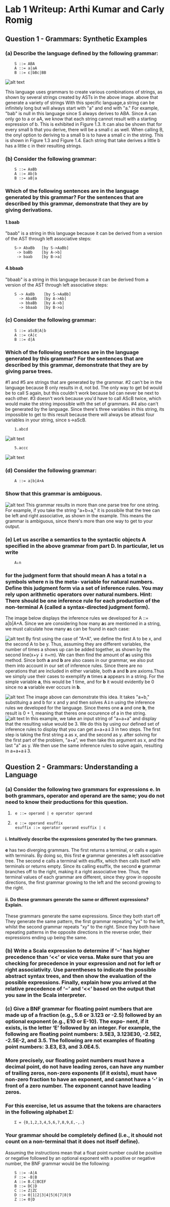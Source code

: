 # Lab 1 Writeup: Arthi Kumar and Carly Romig

## Question 1 - Grammars: Synthetic Examples

### (a) Describe the language defined by the following grammar:
		S ::= ABA
		A ::= a|aA
		B ::= ε|bBc|BB 
![alt text](https://github.com/icarly10910/lab2-teamGreenBean/blob/master/images/image1.jpg)

This language uses grammars to create various combinations of strings, as shown by several strings created by ASTs in the above image. above that generate a variety of strings
With this specific language,a string can be infinitely long but will always start with "a" and end with "a." For example, "bab" is null in this language since S always derives to ABA. Since A can only go to a or aA, we know that each string cannot result with a starting expression of b. This is exhibited in Figure 1.3. It can also be shown that for every small b that you derive, there will be a small c as well. When calling B, the onyl option to deriving to a small b is to have a small c in the string. This is shown in Figure 1.3 and Figure 1.4. Each string that take derives a little b has a little c in their resulting strings.

### (b) Consider the following grammar:
		S ::= AaBb
		A ::= Ab|b
		B ::= aB|a
### Which of the following sentences are in the language generated by this grammar? For the sentences that are described by this grammar, demonstrate that they are by giving **derivations**. 
#### 1.baab
"baab" is a string in this language because it can be derived from a version of the AST through left associative steps:
		
		S-> AbaBb   [by S->AaBb]
		 -> baBb    [by A->b]
		 -> baab    [by B->a]
#### 4.bbaab
"bbaab" is a string in this language because it can be derived from a version of the AST through left associative steps:
		
		S -> AaBb    [by S->AaBb]
		  -> AbaBb   [by A->Ab]
		  -> bbaBb   [by A->b]
		  -> bbaab   [by B->a]

### (c) Consider the following grammar:
		S ::= aScB|A|b
		A ::= cA|c
		B ::= d|A
### Which of the following sentences are in the language generated by this grammar? For the sentences that are described by this grammar, demonstrate that they are by giving **parse trees**.
 
 #1 and #5 are strings that are generated by the grammar. #2 can't be in the language because B only results in d, not bd. The only way to get bd would be to call S again, but this couldn't work because bd can never be next to each other. #3 doesn't work because you'd have to call AScB twice, which would make the string impossible with the set of grammars. #4 also can't be generated by the language. Since there's three variables in this string, its impossible to get to this result because there will always be atleast four variables in your string, since s->aScB.

		1.abcd
![alt text](https://github.com/icarly10910/lab2-teamGreenBean/blob/master/images/image2.jpg)

		5.accc
![alt text](https://github.com/icarly10910/lab2-teamGreenBean/blob/master/images/image3.jpg)

### (d) Consider the following grammar:
		A ::= a|b|A+A
### Show that this grammar is ambiguous.
![alt text](https://github.com/icarly10910/lab2-teamGreenBean/blob/master/images/image4.jpg)
This grammar results in more than one parse tree for one string. For example, if you take the string "a+b+a," it is possibile that the tree can be left and right associative, as shown in the example. This means the grammar is ambiguous, since there's more than one way to get to your output.

### (e) Let us ascribe a semantics to the syntactic objects A specified in the above grammar from part D. In particular, let us write
		A⇓n
### for the judgment form that should mean A has a total n a symbols where n is the meta- variable for natural numbers. Define this judgment form via a set of inference rules. You may rely upon arithmetic operators over natural numbers. Hint: There should be one inference rule for each production of the non-terminal A (called a syntax-directed judgment form).

The image below displays the inference rules we developed for A ::= a|b|A+A. Since we are considering how many **a**s are mentioned in a string, we must calculate how many **a**s can be found in each case:

![alt text](https://github.com/icarly10910/lab2-teamGreenBean/blob/master/images/inference%20rule.jpg)
By first using the case of "A+A", we define the first A to be x, and the second A to be y. Thus, assuming they are different variables, the number of times a shows up can be added together, as shown by the second line(x+y ⇓ n+m). We can then find the amount of **a**s using this method. Since both **a** and **b** are also cases in our grammar, we also put them into account in our set of inference rules. Since there are no operations that are included in either variable, both **a** and **b** are axioms.Thus we simply use their cases to exemplify **n** times **a** appears in a string. For the simple variable **a**, this would be 1 time, and for **b** it would evidently be 0 since no **a** variable ever occurs in **b**. 

![alt text](https://github.com/icarly10910/lab2-teamGreenBean/blob/master/images/example.jpg)
The image above can demonstrate this idea. It takes "a+b," substituing a and b for x and y and then solves A⇓n using the inference rules we developed for the language. Since theres one **a** and one **b**, the result is 0 + 1, meaning that theres one occurence of a in the string.
![alt text](https://github.com/icarly10910/lab2-teamGreenBean/blob/master/images/example2.jpg)
In this example, we take an input string of "a+a+a" and display that the resulting value would be 3. We do this by using our defined set of inference rules to display that you can get a+a+a⇓3 in two steps. The first step is taking the first string a as x, and the second as y. after solving for the first part of the problem, "a+a", we then take this argument as x, and the last "a" as y. We then use the same inference rules to solve again, resulting in a+a+a⇓3.


## Question 2 - Grammars: Understanding a Language

### (a) Consider the following two grammars for expressions e. In both grammars, operator and operand are the same; you do not need to know their productions for this question.

1.		e ::= operand | e operator operand

2.		e ::= operand esuffix
		esuffix ::= operator operand esuffix | ε
#### 		i. Intuitively describe the expressions generated by the two grammars.
**e** has two diverging grammars. The first returns a terminal, or calls e again with terminals. By doing so, this first **e** grammar generates a left associative tree. The second e calls a terminal with esuffix, which then calls itself with terminals or returns empty. Since its calling esuffix, the second **e** grammar branches off to the right, making it a right associative tree. Thus, the terminal values of each grammar are different, since they grow in opposite directions, the first grammar growing to the left and the second growing to the right. 
####		ii. Do these grammars generate the same or different expressions? Explain. 
These grammars generate the same expressions. Since they both start off 
They generate the same pattern, the first grammar repeating "yx" to the left, whilst the second grammar repeats "xy" to the right. Since they both have repeating patterns in the opposite directions in the reverse order, their expressions ending up being the same.


### (b) Write a Scala expression to determine if ‘−’ has higher precedence than ‘<<’ or vice versa. Make sure that you are checking for precedence in your expression and not for left or right associativity. Use parentheses to indicate the possible abstract syntax trees, and then show the evaluation of the possible expressions. Finally, explain how you arrived at the relative precedence of ‘−’ and ‘<<’ based on the output that you saw in the Scala interpreter.

### (c) Give a BNF grammar for floating point numbers that are made up of a fraction (e.g., 5.6 or 3.123 or -2.5) followed by an optional exponent (e.g., E10 or E-10). The expo- nent, if it exists, is the letter ‘E’ followed by an integer. For example, the following are floating point numbers: 3.5E3, 3.123E30, -2.5E2, -2.5E-2, and 3.5. The following are not examples of floating point numbers: 3.E3, E3, and 3.0E4.5.

### More precisely, our floating point numbers must have a decimal point, do not have leading zeros, can have any number of trailing zeros, non-zero exponents (if it exists), must have non-zero fraction to have an exponent, and cannot have a ‘-’ in front of a zero number. The exponent cannot have leading zeros.

### For this exercise, let us assume that the tokens are characters in the following alphabet Σ:

		Σ = {0,1,2,3,4,5,6,7,8,9,E,-,.}
### Your grammar should be completely defined (i.e., it should not count on a non-terminal that it does not itself define).


Assuming the instructions mean that a float point number could be positive or negative followed by an optional exponent with a positive or negative number, the BNF grammar would be the following:
		
		S ::= -A|A   
		F ::= -B|B
		A ::= B.C|BCEF
		B ::= DC|D
		C ::= Z|ZC
		D ::= 0|1|2|3|4|5|6|7|8|9
		Z ::= 0|D
